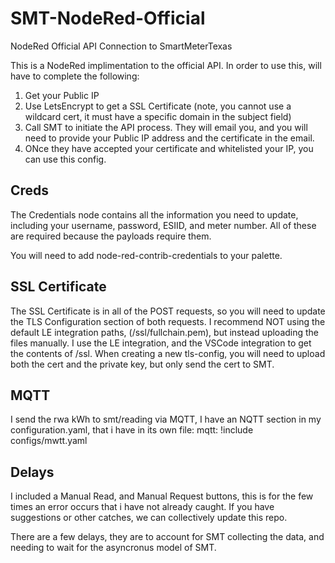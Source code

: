 # SMT-NodeRed-Official
NodeRed Official API Connection to SmartMeterTexas

This is a NodeRed implimentation to the official API.  In order to use this, will have to complete the following:
  1. Get your Public IP
  2. Use LetsEncrypt to get a SSL Certificate (note, you cannot use a wildcard cert, it must have a specific domain in the subject field)
  3. Call SMT to initiate the API process. They will email you, and you will need to provide your Public IP address and the certificate in the email.
  4. ONce they have accepted your certificate and whitelisted your IP, you can use this config.

## Creds
The Credentials node contains all the information you need to update, including your username, password, ESIID, and meter number.  All of these are required because the payloads require them.

You will need to add node-red-contrib-credentials to your palette.

## SSL Certificate
The SSL Certificate is in all of the POST requests, so you will need to update the TLS Configuration section of both requests. I recommend NOT using the default LE integration paths, (/ssl/fullchain.pem), but instead uploading the files manually.  I use the LE integration, and the VSCode integration to get the contents of /ssl.  When creating a new tls-config, you will need to upload both the cert and the private key, but only send the cert to SMT.

## MQTT
I send the rwa kWh to smt/reading via MQTT, I have an NQTT section in my configuration.yaml, that i have in its own file: mqtt: !include configs/mwtt.yaml

## Delays
I included a Manual Read, and Manual Request buttons, this is for the few times an error occurs that i have not already caught.  If you have suggestions or other catches, we can collectively update this repo.

There are a few delays, they are to account for SMT collecting the data, and needing to wait for the asyncronus model of SMT.
